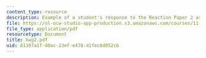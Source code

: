 ```yaml
---
content_type: resource
description: Example of a student's response to the Reaction Paper 2 assignment.
file: https://ol-ocw-studio-app-production.s3.amazonaws.com/courses/11-368-environmental-justice-fall-2004/81107a1f40ac23efe478d1fec6d052c6_kwg2.pdf
file_type: application/pdf
resourcetype: Document
title: kwg2.pdf
uid: 81107a1f-40ac-23ef-e478-d1fec6d052c6
---
```

